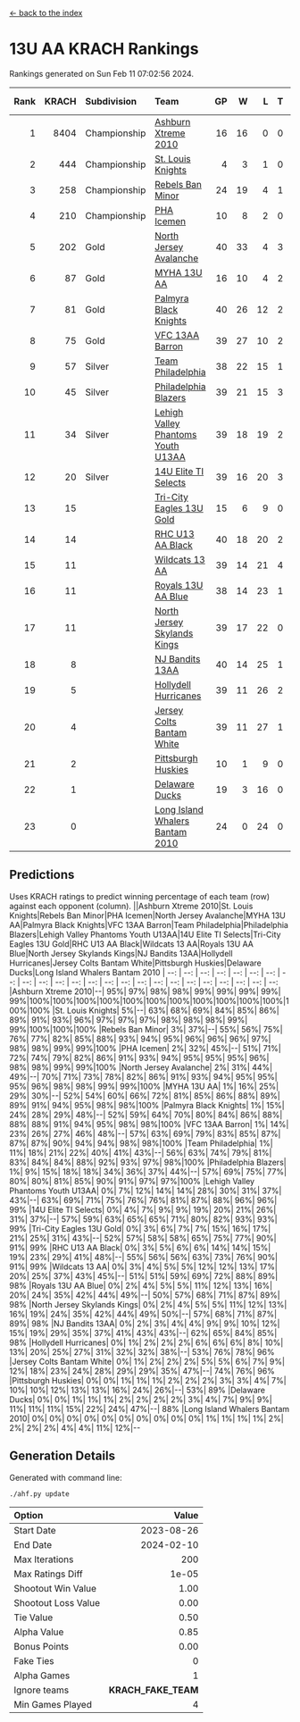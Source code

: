 [<- back to the index](readme.md)
# 13U AA KRACH Rankings
Rankings generated on Sun Feb 11 07:02:56 2024.

Rank|KRACH|Subdivision|Team|GP|W|L|T|OTW|OTL|SoS|Exp Wins|Win Diff
---:|---:|:---|:---|---:|---:|---:|---:|---:|---:|---:|---:|---:
1|8404|Championship|[Ashburn Xtreme 2010](https://gamesheetstats.com/seasons/3659/teams/140527/schedule)|16|16|0|0|0|0|95|16.8|-0.0
2|444|Championship|[St. Louis Knights](https://gamesheetstats.com/seasons/3659/teams/143323/schedule)|4|3|1|0|0|0|1702|3.8|-0.0
3|258|Championship|[Rebels Ban Minor](https://gamesheetstats.com/seasons/3659/teams/140539/schedule)|24|19|4|1|0|0|714|20.4|0.0
4|210|Championship|[PHA Icemen](https://gamesheetstats.com/seasons/3659/teams/143321/schedule)|10|8|2|0|2|0|69|8.9|0.0
5|202|Gold|[North Jersey Avalanche](https://gamesheetstats.com/seasons/3659/teams/140535/schedule)|40|33|4|3|1|0|240|35.4|0.0
6|87|Gold|[MYHA 13U AA](https://gamesheetstats.com/seasons/3659/teams/140533/schedule)|16|10|4|2|1|0|62|11.9|0.0
7|81|Gold|[Palmyra Black Knights](https://gamesheetstats.com/seasons/3659/teams/140537/schedule)|40|26|12|2|4|0|455|27.9|0.0
8|75|Gold|[VFC 13AA Barron](https://gamesheetstats.com/seasons/3659/teams/140544/schedule)|39|27|10|2|2|3|44|28.9|0.0
9|57|Silver|[Team Philadelphia](https://gamesheetstats.com/seasons/3659/teams/140542/schedule)|38|22|15|1|0|1|484|23.4|0.0
10|45|Silver|[Philadelphia Blazers](https://gamesheetstats.com/seasons/3659/teams/140538/schedule)|39|21|15|3|3|2|469|23.4|0.0
11|34|Silver|[Lehigh Valley Phantoms Youth U13AA](https://gamesheetstats.com/seasons/3659/teams/140531/schedule)|39|18|19|2|1|4|273|19.9|0.0
12|20|Silver|[14U Elite TI Selects](https://gamesheetstats.com/seasons/3659/teams/140526/schedule)|39|16|20|3|1|1|461|18.4|0.0
13|15||[Tri-City Eagles 13U Gold](https://gamesheetstats.com/seasons/3659/teams/140543/schedule)|15|6|9|0|1|2|46|6.9|0.0
14|14||[RHC U13 AA Black](https://gamesheetstats.com/seasons/3659/teams/140540/schedule)|40|18|20|2|2|0|45|19.9|0.0
15|11||[Wildcats 13 AA](https://gamesheetstats.com/seasons/3659/teams/140545/schedule)|39|14|21|4|0|0|48|16.9|0.0
16|11||[Royals 13U AA Blue](https://gamesheetstats.com/seasons/3659/teams/140541/schedule)|38|14|23|1|0|3|46|15.4|0.0
17|11||[North Jersey Skylands Kings](https://gamesheetstats.com/seasons/3659/teams/140536/schedule)|39|17|22|0|3|1|54|17.9|0.0
18|8||[NJ Bandits 13AA](https://gamesheetstats.com/seasons/3659/teams/140534/schedule)|40|14|25|1|2|5|260|15.4|0.0
19|5||[Hollydell Hurricanes](https://gamesheetstats.com/seasons/3659/teams/140529/schedule)|39|11|26|2|2|0|247|12.9|0.0
20|4||[Jersey Colts Bantam White](https://gamesheetstats.com/seasons/3659/teams/140530/schedule)|39|11|27|1|1|2|46|12.4|0.0
21|2||[Pittsburgh Huskies](https://gamesheetstats.com/seasons/3659/teams/149413/schedule)|10|1|9|0|0|1|844|1.9|0.0
22|1||[Delaware Ducks](https://gamesheetstats.com/seasons/3659/teams/140528/schedule)|19|3|16|0|0|1|30|3.9|0.0
23|0||[Long Island Whalers Bantam 2010](https://gamesheetstats.com/seasons/3659/teams/140532/schedule)|24|0|24|0|0|0|50|0.9|0.0

## Predictions
Uses KRACH ratings to predict winning percentage of each team (row) against each opponent (column).
||Ashburn Xtreme 2010|St. Louis Knights|Rebels Ban Minor|PHA Icemen|North Jersey Avalanche|MYHA 13U AA|Palmyra Black Knights|VFC 13AA Barron|Team Philadelphia|Philadelphia Blazers|Lehigh Valley Phantoms Youth U13AA|14U Elite TI Selects|Tri-City Eagles 13U Gold|RHC U13 AA Black|Wildcats 13 AA|Royals 13U AA Blue|North Jersey Skylands Kings|NJ Bandits 13AA|Hollydell Hurricanes|Jersey Colts Bantam White|Pittsburgh Huskies|Delaware Ducks|Long Island Whalers Bantam 2010
| --: | --: | --: | --: | --: | --: | --: | --: | --: | --: | --: | --: | --: | --: | --: | --: | --: | --: | --: | --: | --: | --: | --: | --: 
|Ashburn Xtreme 2010|--| 95%| 97%| 98%| 98%| 99%| 99%| 99%| 99%| 99%|100%|100%|100%|100%|100%|100%|100%|100%|100%|100%|100%|100%|100%
|St. Louis Knights|  5%|--| 63%| 68%| 69%| 84%| 85%| 86%| 89%| 91%| 93%| 96%| 97%| 97%| 97%| 98%| 98%| 98%| 99%| 99%|100%|100%|100%
|Rebels Ban Minor|  3%| 37%|--| 55%| 56%| 75%| 76%| 77%| 82%| 85%| 88%| 93%| 94%| 95%| 96%| 96%| 96%| 97%| 98%| 98%| 99%| 99%|100%
|PHA Icemen|  2%| 32%| 45%|--| 51%| 71%| 72%| 74%| 79%| 82%| 86%| 91%| 93%| 94%| 95%| 95%| 95%| 96%| 98%| 98%| 99%| 99%|100%
|North Jersey Avalanche|  2%| 31%| 44%| 49%|--| 70%| 71%| 73%| 78%| 82%| 86%| 91%| 93%| 94%| 95%| 95%| 95%| 96%| 98%| 98%| 99%| 99%|100%
|MYHA 13U AA|  1%| 16%| 25%| 29%| 30%|--| 52%| 54%| 60%| 66%| 72%| 81%| 85%| 86%| 88%| 89%| 89%| 91%| 94%| 95%| 98%| 98%|100%
|Palmyra Black Knights|  1%| 15%| 24%| 28%| 29%| 48%|--| 52%| 59%| 64%| 70%| 80%| 84%| 86%| 88%| 88%| 88%| 91%| 94%| 95%| 98%| 98%|100%
|VFC 13AA Barron|  1%| 14%| 23%| 26%| 27%| 46%| 48%|--| 57%| 63%| 69%| 79%| 83%| 85%| 87%| 87%| 87%| 90%| 94%| 94%| 98%| 98%|100%
|Team Philadelphia|  1%| 11%| 18%| 21%| 22%| 40%| 41%| 43%|--| 56%| 63%| 74%| 79%| 81%| 83%| 84%| 84%| 88%| 92%| 93%| 97%| 98%|100%
|Philadelphia Blazers|  1%|  9%| 15%| 18%| 18%| 34%| 36%| 37%| 44%|--| 57%| 69%| 75%| 77%| 80%| 80%| 81%| 85%| 90%| 91%| 97%| 97%|100%
|Lehigh Valley Phantoms Youth U13AA|  0%|  7%| 12%| 14%| 14%| 28%| 30%| 31%| 37%| 43%|--| 63%| 69%| 71%| 75%| 76%| 76%| 81%| 87%| 88%| 96%| 96%| 99%
|14U Elite TI Selects|  0%|  4%|  7%|  9%|  9%| 19%| 20%| 21%| 26%| 31%| 37%|--| 57%| 59%| 63%| 65%| 65%| 71%| 80%| 82%| 93%| 93%| 99%
|Tri-City Eagles 13U Gold|  0%|  3%|  6%|  7%|  7%| 15%| 16%| 17%| 21%| 25%| 31%| 43%|--| 52%| 57%| 58%| 58%| 65%| 75%| 77%| 90%| 91%| 99%
|RHC U13 AA Black|  0%|  3%|  5%|  6%|  6%| 14%| 14%| 15%| 19%| 23%| 29%| 41%| 48%|--| 55%| 56%| 56%| 63%| 73%| 76%| 90%| 91%| 99%
|Wildcats 13 AA|  0%|  3%|  4%|  5%|  5%| 12%| 12%| 13%| 17%| 20%| 25%| 37%| 43%| 45%|--| 51%| 51%| 59%| 69%| 72%| 88%| 89%| 98%
|Royals 13U AA Blue|  0%|  2%|  4%|  5%|  5%| 11%| 12%| 13%| 16%| 20%| 24%| 35%| 42%| 44%| 49%|--| 50%| 57%| 68%| 71%| 87%| 89%| 98%
|North Jersey Skylands Kings|  0%|  2%|  4%|  5%|  5%| 11%| 12%| 13%| 16%| 19%| 24%| 35%| 42%| 44%| 49%| 50%|--| 57%| 68%| 71%| 87%| 89%| 98%
|NJ Bandits 13AA|  0%|  2%|  3%|  4%|  4%|  9%|  9%| 10%| 12%| 15%| 19%| 29%| 35%| 37%| 41%| 43%| 43%|--| 62%| 65%| 84%| 85%| 98%
|Hollydell Hurricanes|  0%|  1%|  2%|  2%|  2%|  6%|  6%|  6%|  8%| 10%| 13%| 20%| 25%| 27%| 31%| 32%| 32%| 38%|--| 53%| 76%| 78%| 96%
|Jersey Colts Bantam White|  0%|  1%|  2%|  2%|  2%|  5%|  5%|  6%|  7%|  9%| 12%| 18%| 23%| 24%| 28%| 29%| 29%| 35%| 47%|--| 74%| 76%| 96%
|Pittsburgh Huskies|  0%|  0%|  1%|  1%|  1%|  2%|  2%|  2%|  3%|  3%|  4%|  7%| 10%| 10%| 12%| 13%| 13%| 16%| 24%| 26%|--| 53%| 89%
|Delaware Ducks|  0%|  0%|  1%|  1%|  1%|  2%|  2%|  2%|  2%|  3%|  4%|  7%|  9%|  9%| 11%| 11%| 11%| 15%| 22%| 24%| 47%|--| 88%
|Long Island Whalers Bantam 2010|  0%|  0%|  0%|  0%|  0%|  0%|  0%|  0%|  0%|  0%|  1%|  1%|  1%|  1%|  2%|  2%|  2%|  2%|  4%|  4%| 11%| 12%|--

## Generation Details

Generated with command line:
```
./ahf.py update
```

| Option | Value |
| :----- | ----: |
| Start Date | 2023-08-26 |
| End Date | 2024-02-10 |
| Max Iterations | 200 |
| Max Ratings Diff | 1e-05 |
| Shootout Win Value | 1.00 |
| Shootout Loss Value | 0.00 |
| Tie Value | 0.50 |
| Alpha Value | 0.85 |
| Bonus Points | 0.00 |
| Fake Ties | 0 |
| Alpha Games | 1 |
| Ignore teams | __KRACH_FAKE_TEAM__ |
| Min Games Played | 4 |

